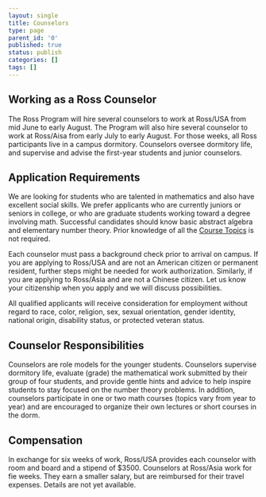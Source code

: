 ```yaml
---
layout: single
title: Counselors
type: page
parent_id: '0'
published: true
status: publish
categories: []
tags: []
---
```

## Working as a Ross Counselor

The Ross Program will hire several counselors to work at Ross/USA from mid June to early August.  The Program will also hire several counselor to work at Ross/Aisa from early July to early August.  For those weeks, all Ross participants live in a campus dormitory.  Counselors oversee dormitory life, and supervise and advise the first-year students and junior counselors. 

## Application Requirements

We are looking for students who are talented in mathematics and also have excellent social skills. We prefer applicants who are currently juniors or seniors in college, or who are graduate students working toward a degree involving math. Successful candidates should know basic abstract algebra and elementary number theory. Prior knowledge of all the [Course Topics](/first-years/course-topics/) is not required.

Each counselor must pass a background check prior to arrival on campus. If you are applying to Ross/USA and are not an American citizen or permanent resident, further steps might be needed for work authorization. Similarly, if you are applying to Ross/Asia and are not a Chinese citizen.  Let us know your citizenship when you apply and we will discuss possibilities.

All qualified applicants will receive consideration for employment without regard to race, color, religion, sex, sexual orientation, gender identity, national origin, disability status, or protected veteran status.

## Counselor Responsibilities

Counselors are role models for the younger students. Counselors supervise dormitory life, evaluate (grade) the mathematical work submitted by their group of four students, and provide gentle hints and advice to help inspire students to stay focused on the number theory problems. In addition, counselors participate in one or two math courses (topics vary from year to year) and are encouraged to organize their own lectures or short courses in the dorm.

## Compensation

In exchange for six weeks of work, Ross/USA provides each counselor with room and board and a stipend of $3500\.  Counselors at Ross/Asia work for fie weeks. They earn a smaller salary, but are reimbursed for their travel expenses.  Details are not yet available.
